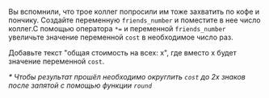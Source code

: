 Вы вспомнили, что трое коллег попросили им тоже захватить по кофе и пончику. Создайте переменную `friends_number` и поместите в нее число коллег.С помощью оператора `*=` и переменной `friends_number` увеличьте значение переменной `cost` в необходимое число раз.

Добавьте текст "общая стоимость на всех: х", где вместо x будет значение переменной `cost`.

*\* Чтобы результат прошёл необходимо округлить `cost` до 2х знаков после запятой с помощью функции `round`*